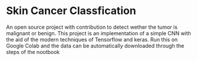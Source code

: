 # Skin Cancer Classfication
An open source project with contribution to detect wether the tumor is malignant or benign.  This project is an implementation of a simple CNN with the aid of the modern techniques of Tensorflow and keras. Run this on Google Colab and the data can be automatically downloaded through the steps of the nootbook

